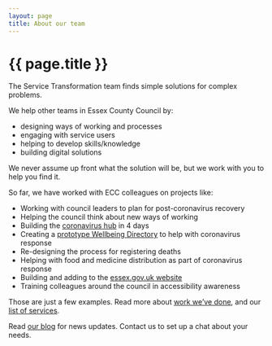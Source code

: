 ```yaml
---
layout: page
title: About our team
---
```


# {{ page.title }}

The Service Transformation team finds simple solutions for complex problems.

We help other teams in Essex County Council by:

- designing ways of working and processes
- engaging with service users
- helping to develop skills/knowledge
- building digital solutions

We never assume up front what the solution will be, but we work with you to help you find it.

So far, we have worked with ECC colleagues on projects like:

- Working with council leaders to plan for post-coronavirus recovery
- Helping the council think about new ways of working
- Building the [coronavirus hub](https://www.essex.gov.uk/topic/coronavirus) in 4 days
- Creating a [prototype Wellbeing Directory](https://www.essex-gethelp.uk/) to help with coronavirus response
- Re-designing the process for registering deaths
- Helping with food and medicine distribution as part of coronavirus response
- Building and adding to the [essex.gov.uk website](https://www.essex.gov.uk/)
- Training colleagues around the council in accessibility awareness

Those are just a few examples. Read more about [work we’ve done](/essex-county-council-digital-manual/Service-Transformation-team/What-we-do), and our [list of services](/essex-county-council-digital-manual/Service-Transformation-team/List-of-services).

Read [our blog](https://servicetransformation.blog.essex.gov.uk/) for news updates. Contact us to set up a chat about your needs.

<!-- ## Mission Statement

We are committed to improving outcomes for people in Essex and helping meet the strategic aims of the Council. 

We want to deliver modern public services based on a deep understanding of the needs of people who use them and we will challenge existing ways of thinking and doing. 

## Who we are

We are a team of business and digital design professionals who together offer a range of complementary skills and approaches to solving problems and modernising public services. 

## What we do

We work with teams across the council to develop new skills and find better ways to improve outcomes and value for money for people in Essex.  

## How we work together

Service Transformation is a team sport!  We work in multi-disciplinary teams to understand a problem.  

We design, build and iterate a solution or service based on our understanding of the needs of people who use it. 

We work in short sprints so we can focus on the things that will add most value. 

We move forward when we know enough rather than when we have all the answers. 

We invite feedback from others and test our ideas early to ensure we are moving in the right direction. 

## Roles

The types of skills needed will change depending on the phase of a project or the lifecycle of a service but will likely include.  

- **User Researchers** focus on understanding user behaviours, needs and motivations and represents the voice of the user in design decisions. 

- **Service Designers** focus on users and their goals and how they interact with the organisation, to improve the user experience and make services better, faster and cheaper for everyone. 

- **Product Managers** focus on the digital touchpoints for users that enable them to interact with a service and manage the lifecycle of digital products. 

- **Organisation Designers** focus on the design of structures and teams, creating alignment or fit between the strategy of the organisation and the work that it delivers.  

- **Content Designers** create easily understandable and findable information that serves an identified user need in the most appropriate format.  It is not just about writing text​. 

- **Business Designers** focus on identifying and recognising business needs and finding solutions to various business problems.  

- **Continuous Improvement** practitioners focus on identifying and implementing measurable improvements based on small changes that are typically inexpensive to implement and drive value and efficiencies.   -->

